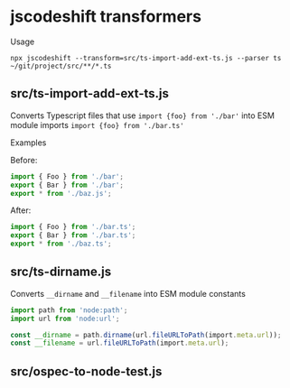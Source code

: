 # jscodeshift transformers

Usage

```
npx jscodeshift --transform=src/ts-import-add-ext-ts.js --parser ts ~/git/project/src/**/*.ts
```

## src/ts-import-add-ext-ts.js

Converts Typescript files that use `import {foo} from './bar'` into ESM module imports `import {foo} from './bar.ts'`

Examples

Before:
```typescript
import { Foo } from './bar';
export { Bar } from './bar';
export * from './baz.js';
```

After: 

```typescript
import { Foo } from './bar.ts';
export { Bar } from './bar.ts';
export * from './baz.ts';
```

## src/ts-dirname.js

Converts `__dirname` and `__filename` into ESM module constants

```typescript
import path from 'node:path';
import url from 'node:url';

const __dirname = path.dirname(url.fileURLToPath(import.meta.url));
const __filename = url.fileURLToPath(import.meta.url);
```

## src/ospec-to-node-test.js